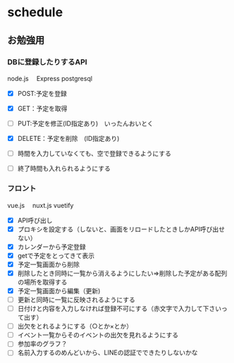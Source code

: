 # schedule
## お勉強用

### DBに登録したりするAPI
node.js
　Express
postgresql
- [x] POST:予定を登録　　
- [x] GET：予定を取得　
- [ ] PUT:予定を修正(ID指定あり)　いったんおいとく
- [x] DELETE：予定を削除　(ID指定あり)
- [ ] 時間を入力していなくても、空で登録できるようにする
- [ ] 終了時間も入れられるようにする


### フロント
vue.js　
 nuxt.js
vuetify
- [x] API呼び出し　
- [x] プロキシを設定する（しないと、画面をリロードしたときしかAPI呼び出せない）
- [x] カレンダーから予定登録　
- [x] getで予定をとってきて表示 
- [x] 予定一覧画面から削除
- [x] 削除したとき同時に一覧から消えるようにしたい=>削除した予定がある配列の場所を取得する
- [x] 予定一覧画面から編集（更新)
- [ ] 更新と同時に一覧に反映されるようにする
- [ ] 日付けと内容を入力しなければ登録不可にする（赤文字で入力して下さいって出す）
- [ ] 出欠をとれるようにする（○とか×とか）
- [ ] イベント一覧からそのイベントの出欠を見れるようにする
- [ ] 参加率のグラフ？
- [ ] 名前入力するのめんどいから、LINEの認証でできたりしないかな
